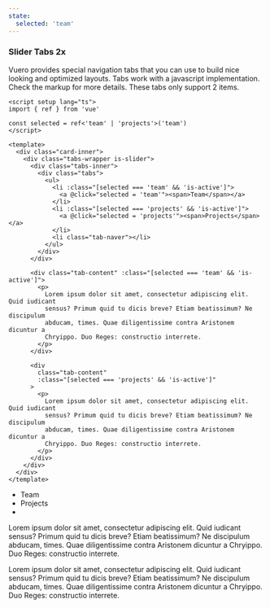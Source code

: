 ```yaml
---
state:
  selected: 'team'
---
```


### Slider Tabs 2x

Vuero provides special navigation tabs that you can use to build nice
looking and optimized layouts. Tabs work with a javascript implementation.
Check the markup for more details. These tabs only support 2 items.

<!--code-->

```vue
<script setup lang="ts">
import { ref } from 'vue'

const selected = ref<'team' | 'projects'>('team')
</script>

<template>
  <div class="card-inner">
    <div class="tabs-wrapper is-slider">
      <div class="tabs-inner">
        <div class="tabs">
          <ul>
            <li :class="[selected === 'team' && 'is-active']">
              <a @click="selected = 'team'"><span>Team</span></a>
            </li>
            <li :class="[selected === 'projects' && 'is-active']">
              <a @click="selected = 'projects'"><span>Projects</span></a>
            </li>
            <li class="tab-naver"></li>
          </ul>
        </div>
      </div>

      <div class="tab-content" :class="[selected === 'team' && 'is-active']">
        <p>
          Lorem ipsum dolor sit amet, consectetur adipiscing elit. Quid iudicant
          sensus? Primum quid tu dicis breve? Etiam beatissimum? Ne discipulum
          abducam, times. Quae diligentissime contra Aristonem dicuntur a
          Chryippo. Duo Reges: constructio interrete.
        </p>
      </div>

      <div
        class="tab-content"
        :class="[selected === 'projects' && 'is-active']"
      >
        <p>
          Lorem ipsum dolor sit amet, consectetur adipiscing elit. Quid iudicant
          sensus? Primum quid tu dicis breve? Etiam beatissimum? Ne discipulum
          abducam, times. Quae diligentissime contra Aristonem dicuntur a
          Chryippo. Duo Reges: constructio interrete.
        </p>
      </div>
    </div>
  </div>
</template>
```

<!--/code-->

<!--example-->

<div class="card-inner">
   <div class="tabs-wrapper is-slider">
      <div class="tabs-inner">
         <div class="tabs">
            <ul>
               <li :class="[frontmatter.state.selected === 'team' && 'is-active']">
                  <a @click="frontmatter.state.selected = 'team'"><span>Team</span></a>
               </li>
               <li :class="[frontmatter.state.selected === 'projects' && 'is-active']">
                  <a @click="frontmatter.state.selected = 'projects'"><span>Projects</span></a>
               </li>
               <li class="tab-naver"></li>
            </ul>
         </div>
      </div>
      <div
         class="tab-content"
         :class="[frontmatter.state.selected === 'team' && 'is-active']"
         >
         <p>
            Lorem ipsum dolor sit amet, consectetur adipiscing elit. Quid iudicant
            sensus? Primum quid tu dicis breve? Etiam beatissimum? Ne discipulum
            abducam, times. Quae diligentissime contra Aristonem dicuntur a
            Chryippo. Duo Reges: constructio interrete.
         </p>
      </div>
      <div
         class="tab-content"
         :class="[frontmatter.state.selected === 'projects' && 'is-active']"
         >
         <p>
            Lorem ipsum dolor sit amet, consectetur adipiscing elit. Quid iudicant
            sensus? Primum quid tu dicis breve? Etiam beatissimum? Ne discipulum
            abducam, times. Quae diligentissime contra Aristonem dicuntur a
            Chryippo. Duo Reges: constructio interrete.
         </p>
      </div>
   </div>
</div>

<!--/example-->
